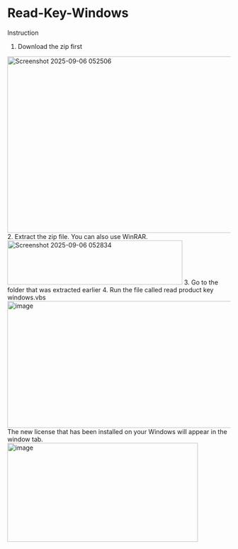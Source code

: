 # Read-Key-Windows
Instruction
1. Download the zip first
<img width="1224" height="398" alt="Screenshot 2025-09-06 052506" src="https://github.com/user-attachments/assets/32749f41-9970-4c22-a0fb-1f99d027397d" />
2. Extract the zip file. You can also use WinRAR.
<img width="395" height="100" alt="Screenshot 2025-09-06 052834" src="https://github.com/user-attachments/assets/fc64a007-1b22-483f-8814-421ba384db8d" />
3. Go to the folder that was extracted earlier
4. Run the file called read product key windows.vbs
<img width="901" height="286" alt="image" src="https://github.com/user-attachments/assets/e321d22f-5740-41e6-b350-89650ed26a55" />
The new license that has been installed on your Windows will appear in the window tab.
<img width="430" height="223" alt="image" src="https://github.com/user-attachments/assets/48d70001-1141-4a31-aa77-4beed3fc7f73" />



